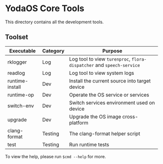 # YodaOS Core Tools

This directory contains all the development tools.

## Toolset

| Executable       | Category | Purpose |
|------------------|----------|---------|
| rklogger         | Log      | Log tool to view `turenproc`, `flora-dispatcher` and `speech-service` |
| readlog          | Log      | Log tool to view system logs |
| runtime-install  | Dev      | Install the current source into target device |
| runtime-op       | Dev      | Operate the OS service or services |
| switch-env       | Dev      | Switch services environment used on device |
| upgrade          | Dev      | Upgrade the OS image cross-platform |
| clang-format     | Testing  | The clang-format helper script |
| test             | Testing  | Run runtime tests |

To view the help, please run `$cmd --help` for more.
